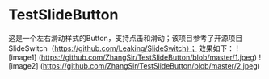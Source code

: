 # TestSlideButton
这是一个左右滑动样式的Button，支持点击和滑动；该项目参考了开源项目SlideSwitch（https://github.com/Leaking/SlideSwitch）；
效果如下：
![image1] (https://github.com/ZhangSir/TestSlideButton/blob/master/1.jpeg)
![image2] (https://github.com/ZhangSir/TestSlideButton/blob/master/2.jpeg)